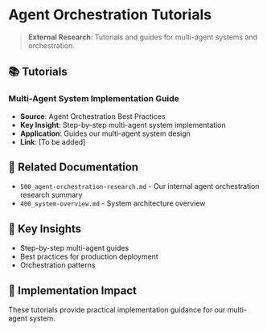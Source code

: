 # Agent Orchestration Tutorials

> **External Research**: Tutorials and guides for multi-agent systems and orchestration.

## 📚 **Tutorials**

### **Multi-Agent System Implementation Guide**
- **Source**: Agent Orchestration Best Practices
- **Key Insight**: Step-by-step multi-agent system implementation
- **Application**: Guides our multi-agent system design
- **Link**: [To be added]

## 🔗 **Related Documentation**
- `500_agent-orchestration-research.md` - Our internal agent orchestration research summary
- `400_system-overview.md` - System architecture overview

## 📖 **Key Insights**
- Step-by-step multi-agent guides
- Best practices for production deployment
- Orchestration patterns

## 🎯 **Implementation Impact**
These tutorials provide practical implementation guidance for our multi-agent system.
